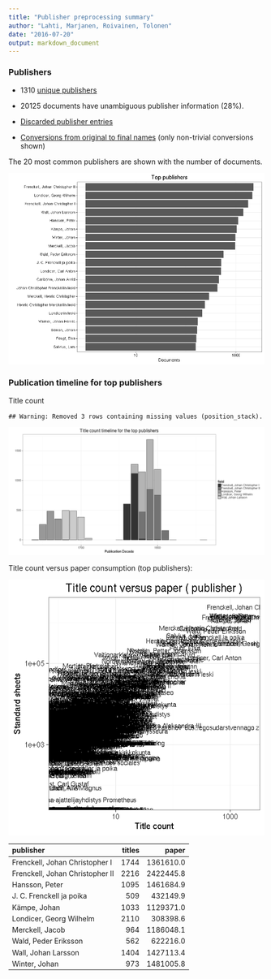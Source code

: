 ```yaml
---
title: "Publisher preprocessing summary"
author: "Lahti, Marjanen, Roivainen, Tolonen"
date: "2016-07-20"
output: markdown_document
---
```



### Publishers

 * 1310 [unique publishers](output.tables/publisher_accepted.csv)

 * 20125 documents have unambiguous publisher information (28%). 

 * [Discarded publisher entries](output.tables/publisher_discarded.csv)

 * [Conversions from original to final names](output.tables/publisher_conversion_nontrivial.csv) (only non-trivial conversions shown)


The 20 most common publishers are shown with the number of documents. 

![plot of chunk summarypublisher2](figure/summarypublisher2-1.png)

### Publication timeline for top publishers

Title count


```
## Warning: Removed 3 rows containing missing values (position_stack).
```

![plot of chunk summaryTop10pubtimeline](figure/summaryTop10pubtimeline-1.png)



Title count versus paper consumption (top publishers):

![plot of chunk publishertitlespapers](figure/publishertitlespapers-1.png)

|publisher                       | titles|     paper|
|:-------------------------------|------:|---------:|
|Frenckell, Johan Christopher I  |   1744| 1361610.0|
|Frenckell, Johan Christopher II |   2216| 2422445.8|
|Hansson, Peter                  |   1095| 1461684.9|
|J. C. Frenckell ja poika        |    509|  432149.9|
|Kämpe, Johan                    |   1033| 1129371.0|
|Londicer, Georg Wilhelm         |   2110|  308398.6|
|Merckell, Jacob                 |    964| 1186048.1|
|Wald, Peder Eriksson            |    562|  622216.0|
|Wall, Johan Larsson             |   1404| 1427113.4|
|Winter, Johan                   |    973| 1481005.8|


